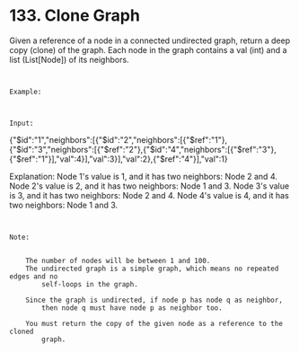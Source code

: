 # 133. Clone Graph

Given a reference of a node in a connected undirected graph, return a deep
        copy (clone) of the graph. Each node in the graph contains a val
        (int) and a list (List[Node]) of its neighbors.

     

    Example:

    

    Input:
{"$id":"1","neighbors":[{"$id":"2","neighbors":[{"$ref":"1"},{"$id":"3","neighbors":[{"$ref":"2"},{"$id":"4","neighbors":[{"$ref":"3"},{"$ref":"1"}],"val":4}],"val":3}],"val":2},{"$ref":"4"}],"val":1}

Explanation:
Node 1's value is 1, and it has two neighbors: Node 2 and 4.
Node 2's value is 2, and it has two neighbors: Node 1 and 3.
Node 3's value is 3, and it has two neighbors: Node 2 and 4.
Node 4's value is 4, and it has two neighbors: Node 1 and 3.

     

    Note:

    
        The number of nodes will be between 1 and 100.
        The undirected graph is a simple graph, which means no repeated edges and no
            self-loops in the graph.
        
        Since the graph is undirected, if node p has node q as neighbor,
            then node q must have node p as neighbor too.
        
        You must return the copy of the given node as a reference to the cloned
            graph.